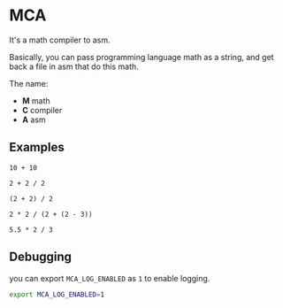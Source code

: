 # MCA

It's a math compiler to asm.

Basically, you can pass programming language math as a string, and get back a file in asm that do this math.

The name:

- **M** math
- **C** compiler
- **A** asm

## Examples

```
10 + 10
```

```
2 + 2 / 2
```

```
(2 + 2) / 2
```

```
2 * 2 / (2 + (2 - 3))
```

```
5.5 * 2 / 3
```

## Debugging

you can export `MCA_LOG_ENABLED` as `1` to enable logging.

```bash
export MCA_LOG_ENABLED=1
```
